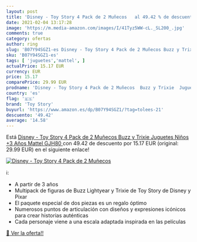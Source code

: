 ```yaml
---
layout: post
title: 'Disney - Toy Story 4 Pack de 2 Muñecos   al 49.42 % de descuento'
date: 2021-02-04 13:17:28
image: 'https://m.media-amazon.com/images/I/41Tyz5WW-cL._SL200_.jpg'
comments: true
category: ofertas
author: ring
slug: 'B07Y94SGZ1-es Disney - Toy Story 4 Pack de 2 Muñecos Buzz y Trixie...'
sku: 'B07Y94SGZ1-es'
tags: [ 'juguetes','mattel', ]
actualPrice: 15.17 EUR
currency: EUR
price: 15.17
comparePrice: 29.99 EUR
prodname: 'Disney - Toy Story 4 Pack de 2 Muñecos  Buzz y Trixie  Juguetes Niños +3 Años  Mattel GJH80 '
country: 'es'
flag: '🇪🇸'
brand: 'Toy Story'
buyurl: 'https://www.amazon.es/dp/B07Y94SGZ1/?tag=tolees-21'
descuento: '49.42'
average: '14.58'
---
```


Está [Disney - Toy Story 4 Pack de 2 Muñecos  Buzz y Trixie  Juguetes Niños +3 Años  Mattel GJH80 ](https://www.amazon.es/dp/B07Y94SGZ1/?tag=tolees-21) con 49.42 de descuento por 15.17 EUR (original: 29.99 EUR) en el siguiente enlace!

[![Disney - Toy Story 4 Pack de 2 Muñecos  ](https://m.media-amazon.com/images/I/41Tyz5WW-cL._SL200_.jpg)](https://www.amazon.es/dp/B07Y94SGZ1/?tag=tolees-21)

ℹ️:

- A partir de 3 años
- Multipack de figuras de Buzz Lightyear y Trixie de Toy Story de Disney y Pixar
- El paquete especial de dos piezas es un regalo óptimo
- Numerosos puntos de articulación con diseños y expresiones icónicos para crear historias auténticas
- Cada personaje viene a una escala adaptada inspirada en las películas

[🛒 Ver la oferta!!](https://www.amazon.es/dp/B07Y94SGZ1/?tag=tolees-21)
